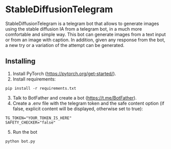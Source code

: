 # StableDiffusionTelegram
StableDiffusionTelegram is a telegram bot that allows to generate images using the stable diffusion IA from a telegram bot, in a much more comfortable and simple way. This bot can generate images from a text input or from an image with caption. In addition, given any response from the bot, a new try or a variation of the attempt can be generated.


## Installing
1. Install PyTorch (https://pytorch.org/get-started/).
2. Install requirements:
  ```
  pip install -r requirements.txt
  ```
3. Talk to BotFather and create a bot (https://t.me/BotFather).
4. Create a .env file with the telegram token and the safe content option (if false, explicit content will be displayed, otherwise set to true):
  ```
  TG_TOKEN="YOUR_TOKEN_IS_HERE"
  SAFETY_CHECKER="false"
  ```
5. Run the bot
  ```
  python bot.py
  ```
